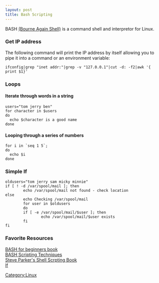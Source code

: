 ```yaml
---
layout: post 
title: Bash Scripting
---
```


BASH [(Bourne Again Shell)](http://www.gnu.org/software/bash/) is a
command shell and interpretor for Linux.

### Get IP address

The following command will print the IP address by itself allowing you
to pipe it into a command or an environment variable:

    ifconfig|grep "inet addr:"|grep -v "127.0.0.1"|cut -d: -f2|awk '{ print $1}'

### Loops

#### Iterate through words in a string

    users="tom jerry ben"
    for character in $users
    do
      echo $character is a good name
    done

#### Looping through a series of numbers

    for i in `seq 1 5`;
    do
      echo $i
    done

### Simple If

    oldusers="tom jerry sam micky minnie"
    if [ ! -d /var/spool/mail ]; then
            echo /var/spool/mail not found - check location
    else
            echo Checking /var/spool/mail
            for user in $oldusers
            do
            if [ -e /var/spool/mail/$user ]; then
                    echo /var/spool/mail/$user exists
            fi
    fi

### Favorite Resources

[BASH for beginners
book](http://books.google.co.uk/books?hl=en&id=OztsPBFGhDIC&dq=BASH&printsec=frontcover&source=web&ots=p_MixNXpzD&sig=9y_nSRxEbj9jU4HJUMsAO7l-3Y0)\
[BASH Scripting
Techniques](http://www.thelinuxblog.com/bash-scripting-techniques/)\
[Steve Parker\'s Shell Scrpting
Book](http://steve-parker.org/sh/buy/shellscriptingbook-sample.pdf)\
[If](http://tldp.org/LDP/Bash-Beginners-Guide/html/sect_07_01.html)

[Category:Linux](Category:Linux "wikilink")
